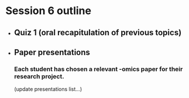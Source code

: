 # Session 6 outline

* ## Quiz 1 (oral recapitulation of previous topics)
* ## Paper presentations
    ### Each student has chosen a relevant -omics paper for their research project.
  (update presentations list...)

